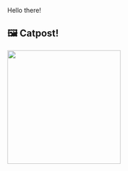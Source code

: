 Hello there!



## 🖼️ Catpost!

<sub>
    <img src="https://cdn2.thecatapi.com/images/ck2.jpg" height="256">
</sub>

